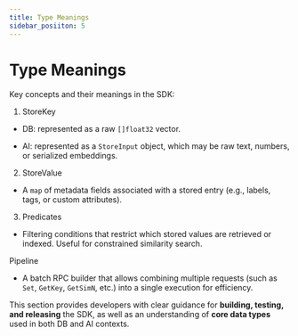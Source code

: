 ```yaml
---
title: Type Meanings
sidebar_posiiton: 5
---
```


# Type Meanings

Key concepts and their meanings in the SDK:

1. StoreKey

- DB: represented as a raw `[]float32` vector.

- AI: represented as a `StoreInput` object, which may be raw text, numbers, or serialized embeddings.

2. StoreValue

- A `map` of metadata fields associated with a stored entry (e.g., labels, tags, or custom attributes).

3. Predicates

- Filtering conditions that restrict which stored values are retrieved or indexed. Useful for constrained similarity search.

Pipeline

- A batch RPC builder that allows combining multiple requests (such as `Set`, `GetKey`, `GetSimN`, etc.) into a single execution for efficiency.

This section provides developers with clear guidance for **building, testing, and releasing** the SDK, as well as an understanding of **core data types** used in both DB and AI contexts.
